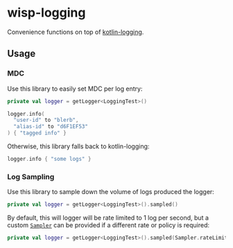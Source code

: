 # wisp-logging

Convenience functions on top of [kotlin-logging](https://github.com/MicroUtils/kotlin-logging/).

## Usage

### MDC

Use this library to easily set MDC per log entry:

```kotlin
private val logger = getLogger<LoggingTest>()

logger.info(
  "user-id" to "blerb", 
  "alias-id" to "d6F1EF53"
) { "tagged info" }
```

Otherwise, this library falls back to kotlin-logging:

```kotlin
logger.info { "some logs" }
```

### Log Sampling

Use this library to sample down the volume of logs produced the logger:

```kotlin
private val logger = getLogger<LoggingTest>().sampled()
```

By default, this will logger will be rate limited to 1 log per second, but a custom
[`Sampler`](../wisp-sampling/README.md) can be provided if a different rate or policy is required:

```kotlin
private val logger = getLogger<LoggingTest>().sampled(Sampler.rateLimiting(500L))
```
